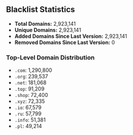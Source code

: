 ## Blacklist Statistics

- **Total Domains:** 2,923,141
- **Unique Domains:** 2,923,141
- **Added Domains Since Last Version:** 2,923,141
- **Removed Domains Since Last Version:** 0

### Top-Level Domain Distribution

-  `.com`: 1,290,800
-  `.org`: 239,537
-  `.net`: 181,068
-  `.top`: 91,209
-  `.shop`: 72,400
-  `.xyz`: 72,335
-  `.io`: 67,579
-  `.ru`: 57,799
-  `.info`: 51,381
-  `.pl`: 49,214
